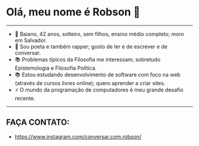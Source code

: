 #  Olá, meu nome é Robson :full_moon_with_face:  
***
*  :slightly_smiling_face: Baiano, 42 anos, solteiro, sem filhos, ensino médio completo; moro em Salvador.
*  :slightly_smiling_face: Sou poeta e também rapper; gosto de ler e de escrever e de conversar.
*  :books:   Problemas típicos da Filosofia me interessam; sobretudo Epistemologia e Filosofia Política.
*  :books:  Estou estudando desenvolvimento de software com foco na web (através de cursos livres online); quero aprender a criar sites.
*   :zap:  O mundo da programação de computadores é meu grande desafio recente.
***
##  FAÇA CONTATO:
*  https://www.instagram.com/conversar.com.robson/
